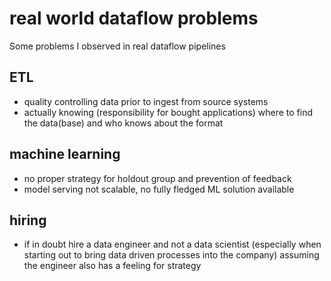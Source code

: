 # real world dataflow problems
Some problems I observed in real dataflow pipelines

## ETL
- quality controlling data prior to ingest from source systems
- actually knowing (responsibility for bought applications) where to find the data(base) and who knows about the format 

## machine learning
- no proper strategy for holdout group and prevention of feedback
- model serving not scalable, no fully fledged ML solution available


## hiring
- if in doubt hire a data engineer and not a data scientist (especially when starting out to bring data driven processes into the company) assuming the engineer also has a feeling for strategy
